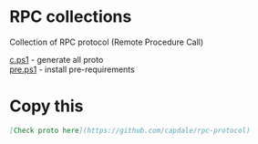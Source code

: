 # RPC collections
Collection of RPC protocol (Remote Procedure Call)  
  
[c.ps1](./c.ps1) - generate all proto  
[pre.ps1](./pre.ps1) - install pre-requirements  


# Copy this
```markdown
[Check proto here](https://github.com/capdale/rpc-protocol)
```